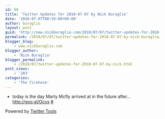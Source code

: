```yaml
---
id: 69
title: 'Twitter Updates for 2010-07-07 by Nick Buraglio'
date: '2010-07-07T00:59:00+00:00'
author: buraglio
layout: post
guid: 'http://new.nickburaglio.com/2010/07/07/twitter-updates-for-2010-07-07-by-nick-buraglio/'
permalink: /2010/07/07/twitter-updates-for-2010-07-07-by-nick-buraglio/
blogger_blog:
    - www.nickburaglio.com
blogger_author:
    - 'Nick Buraglio'
blogger_permalink:
    - /2010/07/twitter-updates-for-2010-07-07-by-nick.html
post_views:
    - '203'
categories:
    - 'The firehose'
---
```


- today is the day Marty Mcfly arrived at in the future after… <http://goo.gl/Ocvx> [\#](http://twitter.com/buraglio/statuses/17892785113)

Powered by [Twitter Tools](http://alexking.org/projects/wordpress)